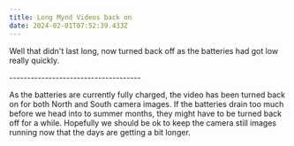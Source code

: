 ```yaml
---
title: Long Mynd Videos back on
date: 2024-02-01T07:52:39.433Z
---
```

Well that didn't last long, now turned back off as the batteries had got low really quickly.

\-------------------------------------

As the batteries are currently fully charged, the video has been turned back on for both North and South camera images.  If the batteries drain too much before we head into to summer months, they might have to be turned back off for a while.  Hopefully we should be ok to keep the camera still images running now that the days are getting a bit longer.